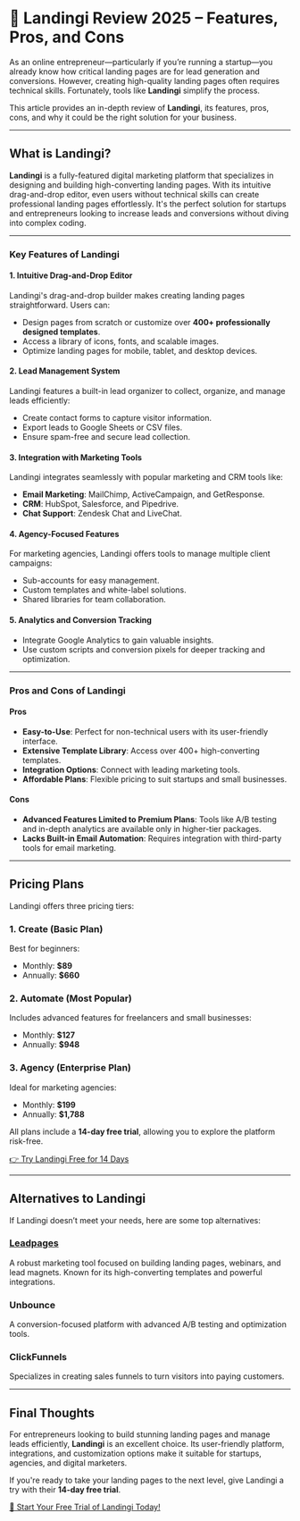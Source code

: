 # 🚀 Landingi Review 2025 – Features, Pros, and Cons

As an online entrepreneur—particularly if you’re running a startup—you already know how critical landing pages are for lead generation and conversions. However, creating high-quality landing pages often requires technical skills. Fortunately, tools like **Landingi** simplify the process.

This article provides an in-depth review of **Landingi**, its features, pros, cons, and why it could be the right solution for your business.

---

## What is Landingi?

**Landingi** is a fully-featured digital marketing platform that specializes in designing and building high-converting landing pages. With its intuitive drag-and-drop editor, even users without technical skills can create professional landing pages effortlessly. It's the perfect solution for startups and entrepreneurs looking to increase leads and conversions without diving into complex coding.

---

### Key Features of Landingi

#### 1. Intuitive Drag-and-Drop Editor
Landingi's drag-and-drop builder makes creating landing pages straightforward. Users can:
- Design pages from scratch or customize over **400+ professionally designed templates**.
- Access a library of icons, fonts, and scalable images.
- Optimize landing pages for mobile, tablet, and desktop devices.

#### 2. Lead Management System
Landingi features a built-in lead organizer to collect, organize, and manage leads efficiently:
- Create contact forms to capture visitor information.
- Export leads to Google Sheets or CSV files.
- Ensure spam-free and secure lead collection.

#### 3. Integration with Marketing Tools
Landingi integrates seamlessly with popular marketing and CRM tools like:
- **Email Marketing**: MailChimp, ActiveCampaign, and GetResponse.
- **CRM**: HubSpot, Salesforce, and Pipedrive.
- **Chat Support**: Zendesk Chat and LiveChat.

#### 4. Agency-Focused Features
For marketing agencies, Landingi offers tools to manage multiple client campaigns:
- Sub-accounts for easy management.
- Custom templates and white-label solutions.
- Shared libraries for team collaboration.

#### 5. Analytics and Conversion Tracking
- Integrate Google Analytics to gain valuable insights.
- Use custom scripts and conversion pixels for deeper tracking and optimization.

---

### Pros and Cons of Landingi

#### Pros
- **Easy-to-Use**: Perfect for non-technical users with its user-friendly interface.
- **Extensive Template Library**: Access over 400+ high-converting templates.
- **Integration Options**: Connect with leading marketing tools.
- **Affordable Plans**: Flexible pricing to suit startups and small businesses.

#### Cons
- **Advanced Features Limited to Premium Plans**: Tools like A/B testing and in-depth analytics are available only in higher-tier packages.
- **Lacks Built-in Email Automation**: Requires integration with third-party tools for email marketing.

---

## Pricing Plans

Landingi offers three pricing tiers:

### 1. **Create** (Basic Plan)
Best for beginners:
- Monthly: **$89**
- Annually: **$660**

### 2. **Automate** (Most Popular)
Includes advanced features for freelancers and small businesses:
- Monthly: **$127**
- Annually: **$948**

### 3. **Agency** (Enterprise Plan)
Ideal for marketing agencies:
- Monthly: **$199**
- Annually: **$1,788**

All plans include a **14-day free trial**, allowing you to explore the platform risk-free.

[👉 Try Landingi Free for 14 Days](https://bit.ly/LEadPages)

---

## Alternatives to Landingi

If Landingi doesn’t meet your needs, here are some top alternatives:

### [Leadpages](https://bit.ly/LEadPages)
A robust marketing tool focused on building landing pages, webinars, and lead magnets. Known for its high-converting templates and powerful integrations.

### Unbounce
A conversion-focused platform with advanced A/B testing and optimization tools.

### ClickFunnels
Specializes in creating sales funnels to turn visitors into paying customers.

---

## Final Thoughts

For entrepreneurs looking to build stunning landing pages and manage leads efficiently, **Landingi** is an excellent choice. Its user-friendly platform, integrations, and customization options make it suitable for startups, agencies, and digital marketers.

If you're ready to take your landing pages to the next level, give Landingi a try with their **14-day free trial**.

[🚀 Start Your Free Trial of Landingi Today!](https://bit.ly/LEadPages)
